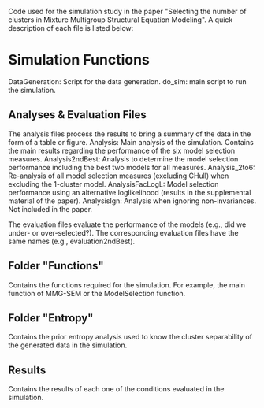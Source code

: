 Code used for the simulation study in the paper "Selecting the number of clusters in Mixture Multigroup Structural Equation Modeling". A quick description of each file is listed below:

# Simulation Functions
DataGeneration: Script for the data generation.
do_sim: main script to run the simulation.

## Analyses & Evaluation Files
The analysis files process the results to bring a summary of the data in the form of a table or figure.
Analysis: Main analysis of the simulation. Contains the main results regarding the performance of the six model selection measures.
Analysis2ndBest: Analysis to determine the model selection performance including the best two models for all measures.
Analysis_2to6: Re-analysis of all model selection measures (excluding CHull) when excluding the 1-cluster model.
AnalysisFacLogL: Model selection performance using an alternative loglikelihood (results in the supplemental material of the paper).
AnalysisIgn: Analysis when ignoring non-invariances. Not included in the paper.

The evaluation files evaluate the performance of the models (e.g., did we under- or over-selected?).
The corresponding evaluation files have the same names (e.g., evaluation2ndBest).

## Folder "Functions"
Contains the functions required for the simulation. For example, the main function of MMG-SEM or the ModelSelection function.

## Folder "Entropy"
Contains the prior entropy analysis used to know the cluster separability of the generated data in the simulation.

## Results 
Contains the results of each one of the conditions evaluated in the simulation.
